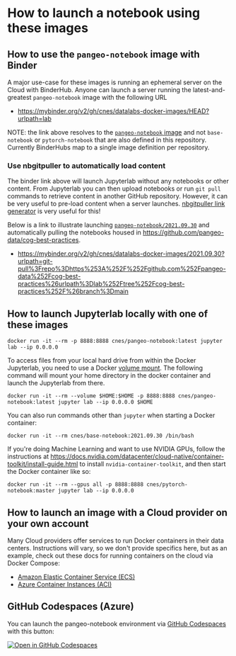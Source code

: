 # How to launch a notebook using these images

## How to use the `pangeo-notebook` image with Binder

A major use-case for these images is running an ephemeral server on the Cloud with BinderHub. Anyone can launch a server running the latest-and-greatest `pangeo-notebook` image with the following URL

* https://mybinder.org/v2/gh/cnes/datalabs-docker-images/HEAD?urlpath=lab

NOTE: the link above resolves to the [`pangeo-notebook` image](https://github.com/cnes/datalabs-docker-images/tree/master/pangeo-notebook) and not `base-notebook` or `pytorch-notebook` that are also defined in this repository. Currently BinderHubs map to a single image definition per repository.

### Use nbgitpuller to automatically load content

The binder link above will launch Jupyterlab without any notebooks or other content. From Jupyterlab you can then upload notebooks or run `git pull` commands to retrieve content in another GitHub repository. However, it can be very useful to pre-load content when a server launches. [nbgitpuller link generator](https://jupyterhub.github.io/nbgitpuller/link) is very useful for this!

Below is a link to illustrate launching [`pangeo-notebook/2021.09.30`](https://github.com/cnes/datalabs-docker-images/blob/2021.09.30/pangeo-notebook/packages.txt) and automatically pulling the notebooks housed in https://github.com/pangeo-data/cog-best-practices.

* https://mybinder.org/v2/gh/cnes/datalabs-docker-images/2021.09.30?urlpath=git-pull%3Frepo%3Dhttps%253A%252F%252Fgithub.com%252Fpangeo-data%252Fcog-best-practices%26urlpath%3Dlab%252Ftree%252Fcog-best-practices%252F%26branch%3Dmain

## How to launch Jupyterlab locally with one of these images

```
docker run -it --rm -p 8888:8888 cnes/pangeo-notebook:latest jupyter lab --ip 0.0.0.0
```

To access files from your local hard drive from within the Docker Jupyterlab, you need to use a Docker [volume mount](https://docs.docker.com/storage/volumes/). The following command will mount your home directory in the docker container and launch the Jupyterlab from there.

```
docker run -it --rm --volume $HOME:$HOME -p 8888:8888 cnes/pangeo-notebook:latest jupyter lab --ip 0.0.0.0 $HOME
```

You can also run commands other than `jupyter` when starting a Docker container:

```
docker run -it --rm cnes/base-notebook:2021.09.30 /bin/bash
```

If you're doing Machine Learning and want to use NVIDIA GPUs,
follow the instructions at https://docs.nvidia.com/datacenter/cloud-native/container-toolkit/install-guide.html
to install `nvidia-container-toolkit`, and then start the Docker container like so:

```
docker run -it --rm --gpus all -p 8888:8888 cnes/pytorch-notebook:master jupyter lab --ip 0.0.0.0
```

## How to launch an image with a Cloud provider on your own account

Many Cloud providers offer services to run Docker containers in their data centers.
Instructions will vary, so we don't provide specifics here, but as an example,
check out these docs for running containers on the cloud via Docker Compose:

- [Amazon Elastic Container Service (ECS)](https://docs.docker.com/cloud/ecs-integration)
- [Azure Container Instances (ACI)](https://docs.docker.com/cloud/aci-integration)

## GitHub Codespaces (Azure)

You can launch the pangeo-notebook environment via [GitHub Codespaces](https://github.com/features/codespaces) with this button:

[![Open in GitHub Codespaces](https://github.com/codespaces/badge.svg)](https://codespaces.new/cnes/datalabs-docker-images?quickstart=1)
